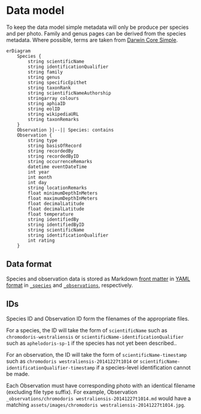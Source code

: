 # Data model

To keep the data model simple metadata will only be produce per species and per photo. Family and genus pages can be derived from the species metadata. Where possible, terms are taken from [Darwin Core Simple](https://dwc.tdwg.org/simple/).

```mermaid
erDiagram
    Species {
        string scientificName
        string identificationQualifier
        string family
        string genus
        string specificEpithet
        string taxonRank
        string scientificNameAuthorship
        stringarray colours
        string aphiaID
        string eolID
        string wikipediaURL
        string taxonRemarks
    }
    Observation }|--|| Species: contains
    Observation {
        string type
        string basisOfRecord
        string recordedBy
        string recordedByID
        string occurrenceRemarks
        datetime eventDateTime
        int year
        int month
        int day
        string locationRemarks
        float minimumDepthInMeters
        float maximumDepthInMeters
        float decimalLatitude
        float decimalLatitude
        float temperature
        string identifiedBy
        string identifiedByID
        string scientificName
        string identificationQualifier
        int rating
    }
```

## Data format

Species and observation data is stored as Markdown [front matter](https://gitpress.io/c/helps/front-matter) in [YAML format](https://yaml.org/) in [`_species`](_species) and [`_observations`](_observations), respectively.

## IDs

Species ID and Observation ID form the filenames of the appropriate files.

For a species, the ID will take the form of `scientificName` such as `chromodoris-westraliensis` or `scientificName-identificationQualifier` such as `aphelodoris-sp-1` if the species has not yet been described..

For an observation, the ID will take the form of `scientificName-timestamp` such as `chromodoris westraliensis-20141227t1014` or `scientificName-identificationQualifier-timestamp` if a species-level identification cannot be made.

Each Observation must have corresponding photo with an identical filename (excluding file type suffix). For example, Observation `_observations/chromodoris westraliensis-20141227t1014.md` would have a matching `assets/images/chromodoris westraliensis-20141227t1014.jpg`.